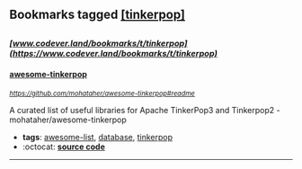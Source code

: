## Bookmarks tagged [[tinkerpop]](https://www.codever.land/search?q=[tinkerpop])

_<sup><sup>[www.codever.land/bookmarks/t/tinkerpop](https://www.codever.land/bookmarks/t/tinkerpop)</sup></sup>_
---
#### [awesome-tinkerpop](https://github.com/mohataher/awesome-tinkerpop#readme)
_<sup>https://github.com/mohataher/awesome-tinkerpop#readme</sup>_

A curated list of useful libraries for Apache TinkerPop3 and Tinkerpop2 - mohataher/awesome-tinkerpop
* **tags**: [awesome-list](../tagged/awesome-list.md), [database](../tagged/database.md), [tinkerpop](../tagged/tinkerpop.md)
* :octocat: **[source code](https://github.com/mohataher/awesome-tinkerpop#readme)**
---
